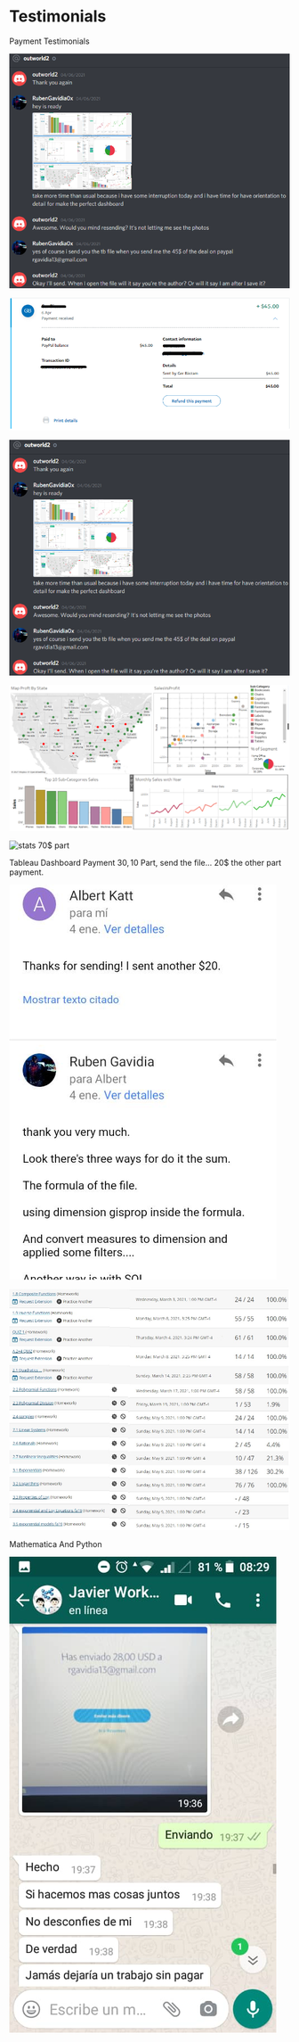 # Testimonials
Payment Testimonials

![](https://github.com/RubenGavidia/Tableau_Portfolio/blob/main/Visuals.png/Payment%20Dashboard%20By%20State%20Testimonial0.png)

![](https://github.com/RubenGavidia/Tableau_Portfolio/blob/main/Visuals.png/Payment%20Dashboard%20By%20State%20Testimonial1.png)

![](https://github.com/RubenGavidia/Tableau_Portfolio/blob/main/Visuals.png/Payment%20Dashboard%20By%20State%20Testimonial2.png)

![](https://github.com/RubenGavidia/Tableau_Portfolio/blob/main/Visuals.png/Payment%20Dashboard%20By%20State%20Testimonial3.png)

![stats 70$ part](https://github.com/RubenGavidia/Statistics-Stochastic_Portfolio_RubenGavidia0x/blob/master/Milton-Friedman.R/100%25%20OF%20SCORE%20INTERVAL%20CONFIDENCE%20AND%20NORMAL%20DISTRIBUTION.png?raw=true)

Tableau Dashboard Payment 30$, 10$ Part, send the file... 20$ the other part payment.

![Dashboard 1](https://github.com/RubenGavidia/Testimonials/blob/main/WhatsApp%20Image%202021-01-19%20at%2003.05.25.jpeg?raw=true)

![Dashboard 1](https://github.com/RubenGavidia/Testimonials/blob/main/100%25%20of%20score%20testimonials.jpg?raw=true)

Mathematica And Python

![Mathematica](https://github.com/RubenGavidia/Testimonials/blob/main/testimonials.jpg?raw=true)
